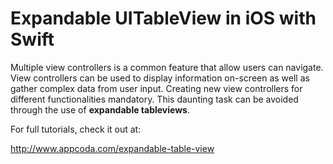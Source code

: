 # Expandable UITableView in iOS with Swift

Multiple view controllers is a common feature that allow users can navigate. View controllers can be used to display information on-screen as well as gather complex data from user input. Creating new view controllers for different functionalities  mandatory. This daunting task can be avoided through the use of **expandable tableviews**.

For full tutorials, check it out at:

http://www.appcoda.com/expandable-table-view
